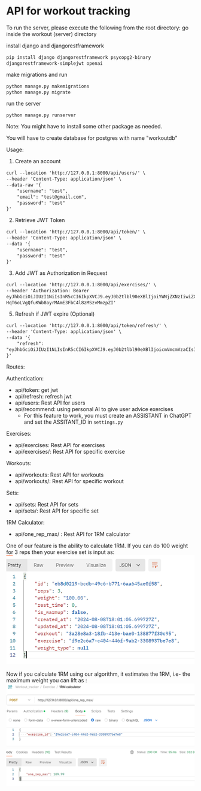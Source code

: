 # API for workout tracking

To run the server, please execute the following from the root directory:
go inside the workout (server) directory

install django and djangorestframework 
```
pip install django djangorestframework psycopg2-binary djangorestframework-simplejwt openai
```

make migrations and run
```
python manage.py makemigrations
python manage.py migrate
```

run the server
```
python manage.py runserver
```

Note: You might have to install some other package as needed.

You will have to create database for postgres with name "workoutdb" 



Usage:
1. Create an account
```
curl --location 'http://127.0.0.1:8000/api/users/' \
--header 'Content-Type: application/json' \
--data-raw '{
    "username": "test",
    "email": "test@gmail.com",
    "password": "test"
}'
```

2. Retrieve JWT Token
```
curl --location 'http://127.0.0.1:8000/api/token/' \
--header 'Content-Type: application/json' \
--data '{
    "username": "test",
    "password": "test"
}'
```

3. Add JWT as Authorization in Request
```
curl --location 'http://127.0.0.1:8000/api/exercises/' \
--header 'Authorization: Bearer eyJhbGciOiJIUzI1NiIsInR5cCI6IkpXVCJ9.eyJ0b2tlbl90eXBlIjoiYWNjZXNzIiwiZXhwIjoxNzIzMTQyNzA3LCJpYXQiOjE3MjMxMzkwNDUsImp0aSI6ImY5ZDQ0Y2Q1MzE5YTRhMTliMGI2OTZjMzAwYTBiMjY1IiwidXNlcl9pZCI6Mn0.ST-HqT6oLVgQfuKWb8oyrMAmE3FbC4l8zMSzvMmzpZI'
```

5. Refresh if JWT expire (Optional)
```
curl --location 'http://127.0.0.1:8000/api/token/refresh/' \
--header 'Content-Type: application/json' \
--data '{
    "refresh": "eyJhbGciOiJIUzI1NiIsInR5cCI6IkpXVCJ9.eyJ0b2tlbl90eXBlIjoicmVmcmVzaCIsImV4cCI6MTcyMzIyNTQ0NSwiaWF0IjoxNzIzMTM5MDQ1LCJqdGkiOiJkZTFlY2I1YzhhZDY0MmI2OGIwZDQ3ZWE3YWZiZTljYSIsInVzZXJfaWQiOjJ9.ow3EuIn0_mDIF5QsEeM4zLGnWRyASrh2szVP1inVZms"
}'
```


Routes:

Authentication:
- api/token: get jwt
- api/refresh: refresh jwt
- api/users: Rest API for users
- api/recommend: using personal AI to give user advice exercises
    - For this feature to work, you must create an ASSISTANT in ChatGPT and set the ASSITANT_ID in ```settings.py```

Exercises:
- api/exercises: Rest API for exercises
- api/exercises/<id>: Rest API for specific exercise

Workouts:
- api/workouts: Rest API for workouts
- api/workouts/<id>: Rest API for specific workout

Sets:
- api/sets: Rest API for sets
- api/sets/<id>: Rest API for specific set

1RM Calculator:
- api/one_rep_max/ : Rest API for 1RM calculator

One of our feature is the ability to calculate 1RM.  If you can do 100 weight for 3 reps then your exercise set is input as:
![img.png](assets/setImage.png)

Now if you calculate 1RM using our algorithm, it estimates the 1RM, i.e- the maximum weight you can lift as :
![img.png](assets/1RM.png)